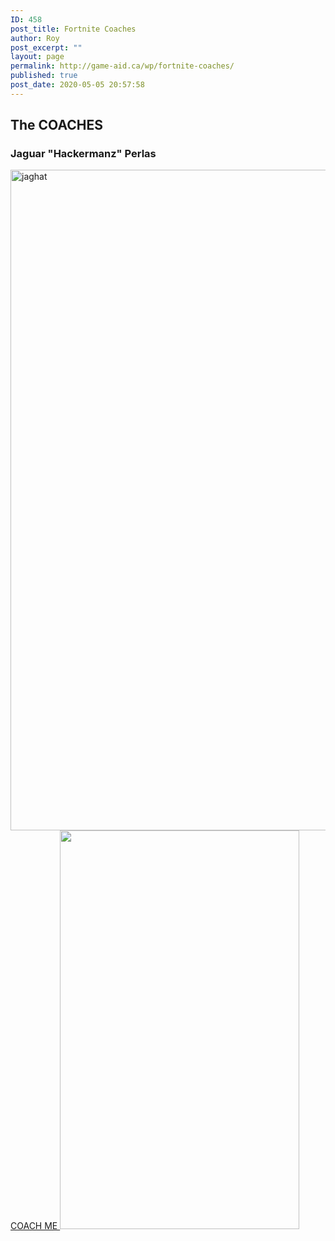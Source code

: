 ```yaml
---
ID: 458
post_title: Fortnite Coaches
author: Roy
post_excerpt: ""
layout: page
permalink: http://game-aid.ca/wp/fortnite-coaches/
published: true
post_date: 2020-05-05 20:57:58
---
```

<h2>The COACHES</h2>		
			<h3>Jaguar "Hackermanz" Perlas</h3>		
										<img width="768" height="1057" src="http://game-aid.ca/wp/wp-content/uploads/2020/05/unknown-768x1057.png" alt="jaghat" srcset="http://game-aid.ca/wp/wp-content/uploads/2020/05/unknown-768x1057.png 768w, http://game-aid.ca/wp/wp-content/uploads/2020/05/unknown-218x300.png 218w, http://game-aid.ca/wp/wp-content/uploads/2020/05/unknown-744x1024.png 744w, http://game-aid.ca/wp/wp-content/uploads/2020/05/unknown-600x826.png 600w, http://game-aid.ca/wp/wp-content/uploads/2020/05/unknown.png 927w" sizes="(max-width: 768px) 100vw, 768px" />											
			<a href="#" role="button">
						COACH ME
					</a>
										<img width="383" height="638" src="http://game-aid.ca/wp/wp-content/uploads/2020/05/Annotation-2020-05-05-205025.jpg" alt="" srcset="http://game-aid.ca/wp/wp-content/uploads/2020/05/Annotation-2020-05-05-205025.jpg 383w, http://game-aid.ca/wp/wp-content/uploads/2020/05/Annotation-2020-05-05-205025-180x300.jpg 180w" sizes="(max-width: 383px) 100vw, 383px" />